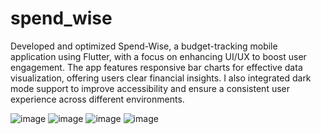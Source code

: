 # spend_wise

Developed and optimized Spend-Wise, a budget-tracking mobile application using Flutter, with a focus 
on enhancing UI/UX to boost user engagement. The app features responsive bar charts for effective data 
visualization, offering users clear financial insights. I also integrated dark mode support to improve 
accessibility and ensure a consistent user experience across different environments. 

![image](https://github.com/user-attachments/assets/c41e1134-be6c-4162-bead-19ba9f365e08)
![image](https://github.com/user-attachments/assets/143b880a-f569-4a9f-8c8b-535c110ddf23)
![image](https://github.com/user-attachments/assets/027264f7-f280-4bf4-ad0e-355e9fd56894)
![image](https://github.com/user-attachments/assets/6ea87738-b561-41ac-9adb-bed2139cb615)
